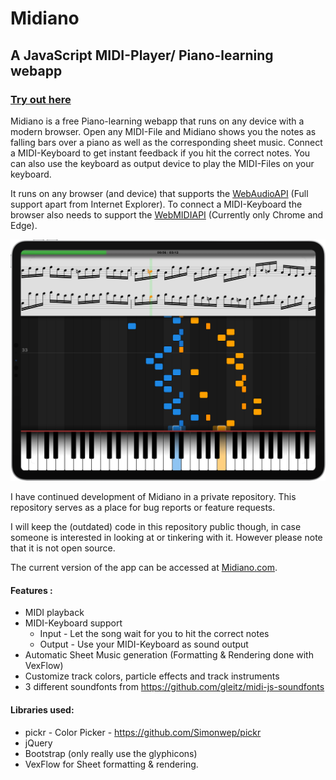 # Midiano

## A JavaScript MIDI-Player/ Piano-learning webapp

### [Try out here](https://midiano.com/)

Midiano is a free Piano-learning webapp that runs on any device with a modern browser.
Open any MIDI-File and Midiano shows you the notes as falling bars over a piano as well as the corresponding sheet music.
Connect a MIDI-Keyboard to get instant feedback if you hit the correct notes.
You can also use the keyboard as output device to play the MIDI-Files on your keyboard. 

It runs on any browser (and device) that supports the <a href='https://developer.mozilla.org/en-US/docs/Web/API/Web_Audio_API#browser_compatibility'>WebAudioAPI</a> (Full support apart from Internet Explorer). 
To connect a MIDI-Keyboard the browser also needs to support the <a href='https://developer.mozilla.org/en-US/docs/Web/API/MIDIAccess#browser_compatibility'>WebMIDIAPI</a> (Currently only Chrome and Edge).


![Screenshot](/screenShotNew.png)


I have continued development of Midiano in a private repository. This repository serves as a place for bug reports or feature requests.

I will keep the (outdated) code in this repository public though, in case someone is interested in looking at or tinkering with it. However please note that it is not open source.

The current version of the app can be accessed at [Midiano.com](https://midiano.com/). 


#### Features :

- MIDI playback 
- MIDI-Keyboard support 
  - Input  - Let the song wait for you to hit the correct notes
  - Output - Use your MIDI-Keyboard as sound output
- Automatic Sheet Music generation (Formatting & Rendering done with VexFlow)
- Customize track colors, particle effects and track instruments
- 3 different soundfonts from https://github.com/gleitz/midi-js-soundfonts

#### Libraries used:

- pickr - Color Picker - https://github.com/Simonwep/pickr
- jQuery
- Bootstrap (only really use the glyphicons)
- VexFlow for Sheet formatting & rendering.
